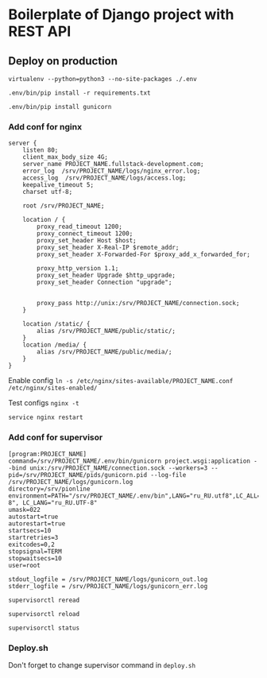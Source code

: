 # Boilerplate of Django project with REST API

## Deploy on production

`virtualenv --python=python3 --no-site-packages ./.env`

`.env/bin/pip install -r requirements.txt`

`.env/bin/pip install gunicorn`


### Add conf for nginx
```
server {
    listen 80;
    client_max_body_size 4G;
    server_name PROJECT_NAME.fullstack-development.com;
    error_log  /srv/PROJECT_NAME/logs/nginx_error.log;
    access_log  /srv/PROJECT_NAME/logs/access.log;
    keepalive_timeout 5;
    charset utf-8;

    root /srv/PROJECT_NAME;

    location / {
        proxy_read_timeout 1200;
        proxy_connect_timeout 1200;
        proxy_set_header Host $host;
        proxy_set_header X-Real-IP $remote_addr;
        proxy_set_header X-Forwarded-For $proxy_add_x_forwarded_for;

        proxy_http_version 1.1;
        proxy_set_header Upgrade $http_upgrade;
        proxy_set_header Connection "upgrade";


        proxy_pass http://unix:/srv/PROJECT_NAME/connection.sock;
    }

    location /static/ {
        alias /srv/PROJECT_NAME/public/static/;
    }
    location /media/ {
        alias /srv/PROJECT_NAME/public/media/;
    }
}
```
Enable config `ln -s /etc/nginx/sites-available/PROJECT_NAME.conf /etc/nginx/sites-enabled/`

Test configs `nginx -t`

`service nginx restart`



### Add conf for supervisor
```
[program:PROJECT_NAME]
command=/srv/PROJECT_NAME/.env/bin/gunicorn project.wsgi:application --bind unix:/srv/PROJECT_NAME/connection.sock --workers=3 --pid=/srv/PROJECT_NAME/pids/gunicorn.pid --log-file /srv/PROJECT_NAME/logs/gunicorn.log
directory=/srv/pionline
environment=PATH="/srv/PROJECT_NAME/.env/bin",LANG="ru_RU.utf8",LC_ALL="ru_RU.UTF-8", LC_LANG="ru_RU.UTF-8"
umask=022
autostart=true
autorestart=true
startsecs=10
startretries=3
exitcodes=0,2
stopsignal=TERM
stopwaitsecs=10
user=root

stdout_logfile = /srv/PROJECT_NAME/logs/gunicorn_out.log
stderr_logfile = /srv/PROJECT_NAME/logs/gunicorn_err.log
```
`supervisorctl reread`

`supervisorctl reload`

`supervisorctl status`


### Deploy.sh
Don't forget to change supervisor command in `deploy.sh`
